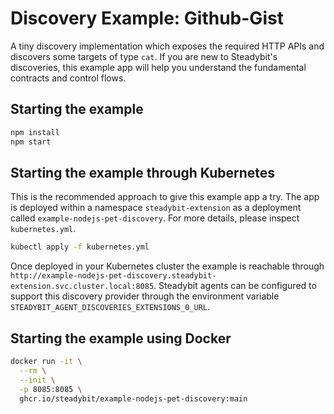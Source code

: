 # Discovery Example: Github-Gist

A tiny discovery implementation which exposes the required HTTP APIs and discovers some targets of type `cat`. If you are new to Steadybit's discoveries, this
example app will help you understand the fundamental contracts and control flows.

## Starting the example

```sh
npm install
npm start
```

## Starting the example through Kubernetes

This is the recommended approach to give this example app a try. The app is deployed within a namespace `steadybit-extension` as a deployment
called `example-nodejs-pet-discovery`. For more details, please inspect `kubernetes.yml`.

```sh
kubectl apply -f kubernetes.yml
```

Once deployed in your Kubernetes cluster the example is reachable
through `http://example-nodejs-pet-discovery.steadybit-extension.svc.cluster.local:8085`. Steadybit agents can be configured to support this
discovery provider through the environment variable `STEADYBIT_AGENT_DISCOVERIES_EXTENSIONS_0_URL`.

## Starting the example using Docker

```sh
docker run -it \
  --rm \
  --init \
  -p 8085:8085 \
  ghcr.io/steadybit/example-nodejs-pet-discovery:main
```